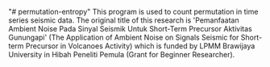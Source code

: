 "# permutation-entropy" 
This program is used to count permutation in time series seismic data. The original title of this research is 'Pemanfaatan Ambient Noise Pada Sinyal Seismik Untuk Short-Term Precursor Aktivitas Gunungapi' (The Application of  Ambient Noise on Signals Seismic for Short-term Precursor in Volcanoes Activity) which is funded by LPMM Brawijaya University in Hibah Peneliti Pemula (Grant for Beginner Researcher). 

